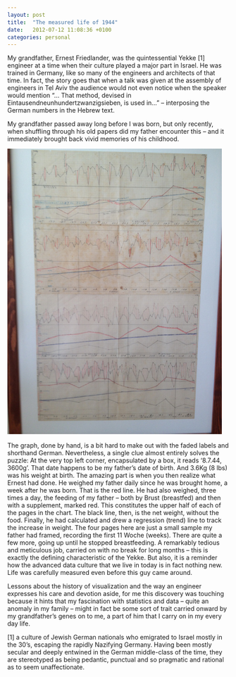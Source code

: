 ```yaml
---
layout: post
title:  "The measured life of 1944"
date:   2012-07-12 11:08:36 +0100
categories: personal
---
```


My grandfather, Ernest Friedlander, was the quintessential Yekke [1] engineer at a time when their culture played a major part in Israel. He was trained in Germany, like so many of the engineers and architects of that time. In fact, the story goes that when a talk was given at the assembly of engineers in Tel Aviv the audience would not even notice when the speaker would mention “… That method, devised in Eintausendneunhundertzwanzigsieben, is used in…” – interposing the German numbers in the Hebrew text.

My grandfather passed away long before I was born, but only recently, when shuffling through his old papers did my father encounter this – and it immediately brought back vivid memories of his childhood.

![Chart of weight](/assets/weights.jpeg)

The graph, done by hand, is a bit hard to make out with the faded labels and shorthand German. Nevertheless, a single clue almost entirely solves the puzzle: At the very top left corner, encapsulated by a box, it reads ‘8.7.44, 3600g’. That date happens to be my father’s date of birth. And 3.6Kg (8 lbs) was his weight at birth. The amazing part is when you then realize what Ernest had done. He weighed my father daily since he was brought home, a week after he was born. That is the red line. He had also weighed, three times a day, the feeding of my father – both by Brust (breastfed) and then with a supplement, marked red. This constitutes the upper half of each of the pages in the chart. The black line, then, is the net weight, without the food. Finally, he had calculated and drew a regression (trend) line to track the increase in weight. The four pages here are just a small sample my father had framed, recording the first 11 Woche (weeks). There are quite a few more, going up until he stopped breastfeeding. A remarkably tedious and meticulous job, carried on with no break for long months – this is exactly the defining characteristic of the Yekke. But also, it is a reminder how the advanced data culture that we live in today is in fact nothing new. Life was carefully measured even before this guy came around.

Lessons about the history of visualization and the way an engineer expresses his care and devotion aside, for me this discovery was touching because it hints that my fascination with statistics and data – quite an anomaly in my family – might in fact be some sort of trait carried onward by my grandfather’s genes on to me, a part of him that I carry on in my every day life.

[1] a culture of Jewish German nationals who emigrated to Israel mostly in the 30’s, escaping the rapidly Nazifying Germany. Having been mostly secular and deeply entwined in the German middle-class of the time, they are stereotyped as being pedantic, punctual and so pragmatic and rational as to seem unaffectionate.
